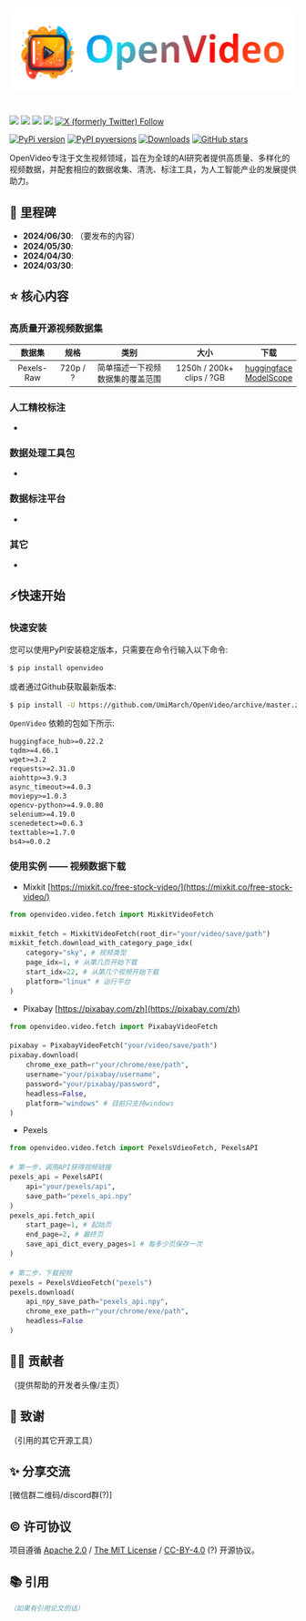 <h1 align="center">
<img src="docs/assets/openvideo-logo2.png" width="600">
</h1><br>

<div>
    <a href="https://huggingface.co/OpenVideo"><img src="https://img.shields.io/badge/%F0%9F%A4%97%20HuggingFace-OpenVideo-yellow"></a>
    <a href="https://www.modelscope.cn/organization/OpenVideo"><img src="https://img.shields.io/badge/ModelScope-OpenVideo-blue"></a>
    <a href="https://openxlab.org.cn/usercenter/UmiMarch"><img src="https://cdn-static.openxlab.org.cn/app-center/openxlab_app.svg"></a>
    <a href="https://wisemodel.cn/organization/OpenVideo"><img src="https://img.shields.io/badge/WiseModel-OpenVideo-purple"></a>
    <a href="https://www.twitter.com/UmiOpenVideo"><img alt="X (formerly Twitter) Follow" src="https://img.shields.io/twitter/follow/UmiOpenVideo"></a>
</div>

[![PyPi version](https://badgen.net/pypi/v/openvideo/)](https://pypi.org/pypi/openvideo/)
[![PyPI pyversions](https://img.shields.io/badge/dynamic/json?color=blue&label=python&query=info.requires_python&url=https%3A%2F%2Fpypi.org%2Fpypi%2Fdata4co%2Fjson)](https://pypi.python.org/pypi/openvideo/) 
[![Downloads](https://static.pepy.tech/badge/openvideo)](https://pepy.tech/project/openvideo)
[![GitHub stars](https://img.shields.io/github/stars/UmiMarch/OpenVideo.svg?style=social&label=Star&maxAge=8640)](https://GitHub.com/UmiMarch/OpenVideo/stargazers/)

OpenVideo专注于文生视频领域，旨在为全球的AI研究者提供高质量、多样化的视频数据，并配套相应的数据收集、清洗、标注工具，为人工智能产业的发展提供助力。



## 🚀 里程碑
- **2024/06/30**: （要发布的内容）
- **2024/05/30**: 
- **2024/04/30**: 
- **2024/03/30**: 



## ⭐ 核心内容

### 高质量开源视频数据集


|   数据集   |   规格   |               类别               |           大小            |                    下载                    |
| :--------: | :------: | :------------------------------: | :-----------------------: | :----------------------------------------: |
| Pexels-Raw | 720p / ? | 简单描述一下视频数据集的覆盖范围 | 1250h / 200k+ clips / ?GB | [huggingface]()<br />[ModelScope]() <br /> |



### 人工精校标注

- 

### 数据处理工具包

- 

### 数据标注平台

-  

### 其它

- 




## ⚡快速开始

### 快速安装

您可以使用PyPI安装稳定版本，只需要在命令行输入以下命令:

```bash
$ pip install openvideo
```

或者通过Github获取最新版本:

```bash
$ pip install -U https://github.com/UmiMarch/OpenVideo/archive/master.zip # with --user for user install (no root)
```

``OpenVideo`` 依赖的包如下所示:

```
huggingface_hub>=0.22.2
tqdm>=4.66.1
wget>=3.2
requests>=2.31.0
aiohttp>=3.9.3
async_timeout>=4.0.3
moviepy>=1.0.3
opencv-python>=4.9.0.80
selenium>=4.19.0
scenedetect>=0.6.3
texttable>=1.7.0
bs4>=0.0.2
```

### 使用实例 —— 视频数据下载

* Mixkit [https://mixkit.co/free-stock-video/](https://mixkit.co/free-stock-video/)
```python
from openvideo.video.fetch import MixkitVideoFetch
 
mixkit_fetch = MixkitVideoFetch(root_dir="your/video/save/path")
mixkit_fetch.download_with_category_page_idx(
    category="sky", # 视频类型
    page_idx=1, # 从第几页开始下载
    start_idx=22, # 从第几个视频开始下载
    platform="linux" # 运行平台
)
```

* Pixabay [https://pixabay.com/zh](https://pixabay.com/zh)
```python
from openvideo.video.fetch import PixabayVideoFetch

pixabay = PixabayVideoFetch("your/video/save/path")
pixabay.download(
    chrome_exe_path=r"your/chrome/exe/path",
    username="your/pixabay/username",
    password="your/pixabay/password",
    headless=False,
    platform="windows" # 目前只支持windows
)
```

* Pexels []()
```python
from openvideo.video.fetch import PexelsVdieoFetch, PexelsAPI

# 第一步，调用API获得视频链接
pexels_api = PexelsAPI(
    api="your/pexels/api", 
    save_path="pexels_api.npy"
)
pexels_api.fetch_api(
    start_page=1, # 起始页
    end_page=2, # 最终页
    save_api_dict_every_pages=1 # 每多少页保存一次
)

# 第二步，下载视频
pexels = PexelsVdieoFetch("pexels")
pexels.download(
    api_npy_save_path="pexels_api.npy", 
    chrome_exe_path=r"your/chrome/exe/path",
    headless=False
)
```

## 👨‍💻 贡献者

（提供帮助的开发者头像/主页）



## 🙏 致谢

（引用的其它开源工具）



## ✨ 分享交流

[微信群二维码/discord群(?)]




## ©️ 许可协议

项目遵循 [Apache 2.0](https://www.apache.org/licenses/LICENSE-2.0) / [The MIT License](https://opensource.org/licenses/MIT) / [CC-BY-4.0](https://creativecommons.org/licenses/by/4.0/deed.zh-hans) (?) 开源协议。 



## 📚 引用

```bibtex
（如果有引用论文的话）
```
